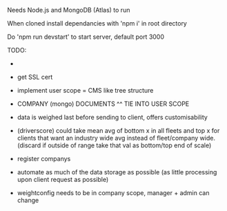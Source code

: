 Needs Node.js and MongoDB (Atlas) to run

When cloned install dependancies with 'npm i' in root directory

Do 'npm run devstart' to start server, default port 3000

TODO:

 -

 - get SSL cert

 - implement user scope = CMS like tree structure

 - COMPANY (mongo) DOCUMENTS ^^ TIE INTO USER SCOPE

 - data is weighed last before sending to client, offers customisability

 - (driverscore) could take mean avg of bottom x in all fleets and top x for clients that want an industry wide avg instead of fleet/company wide. (discard if outside of range take that val as bottom/top end of scale)

 - register companys

 - automate as much of the data storage as possible (as little processing upon client request as possible)

 - weightconfig needs to be in company scope, manager + admin can change

 
